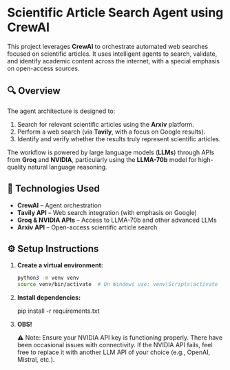 # Scientific Article Search Agent using CrewAI

This project leverages **CrewAI** to orchestrate automated web searches focused on scientific articles. It uses intelligent agents to search, validate, and identify academic content across the internet, with a special emphasis on open-access sources.

## 🔍 Overview

The agent architecture is designed to:
1. Search for relevant scientific articles using the **Arxiv** platform.
2. Perform a web search (via **Tavily**, with a focus on Google results).
3. Identify and verify whether the results truly represent scientific articles.

The workflow is powered by large language models (**LLMs**) through APIs from **Groq** and **NVIDIA**, particularly using the **LLMA-70b** model for high-quality natural language reasoning.

## 🚀 Technologies Used

- **CrewAI** – Agent orchestration
- **Tavily API** – Web search integration (with emphasis on Google)
- **Groq & NVIDIA APIs** – Access to LLMA-70b and other advanced LLMs
- **Arxiv API** – Open-access scientific article search

## ⚙️ Setup Instructions

1. **Create a virtual environment:**

   ```bash
   python3 -m venv venv
   source venv/bin/activate  # On Windows use: venv\Scripts\activate
2. **Install dependencies:**
    
    pip install -r requirements.txt

3. **OBS!**

    ⚠️ Note: Ensure your NVIDIA API key is functioning properly.
    There have been occasional issues with connectivity.
    If the NVIDIA API fails, feel free to replace it with another LLM API of your choice (e.g., OpenAI, Mistral, etc.).
